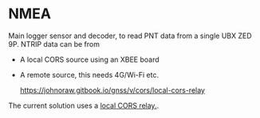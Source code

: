 # NMEA
Main logger sensor and decoder, to read PNT data from a single UBX ZED 9P.
NTRIP data can be from 
- A local CORS source using an XBEE board
- A remote source, this needs 4G/Wi-Fi etc.
  
  https://johnoraw.gitbook.io/gnss/v/cors/local-cors-relay
  
The current solution uses a [local CORS relay.](https://johnoraw.gitbook.io/gnss/v/cors/local-cors-relay).
